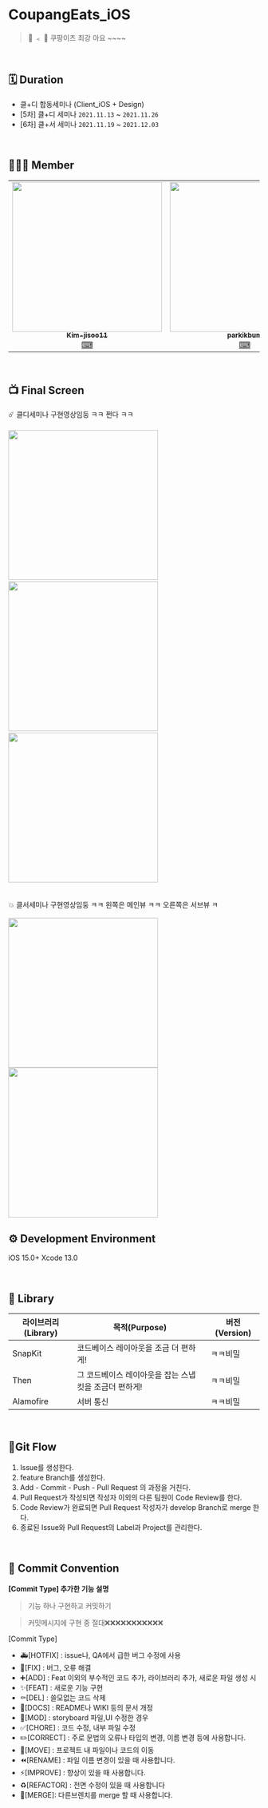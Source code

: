 # CoupangEats_iOS
> 🚀 ﹤ 🍎 쿠팡이츠 최강 아요 ~~~~

<br>

## 🗓 Duration

- 클+디 합동세미나 (Client_iOS + Design)
- [5차] 클+디 세미나 `2021.11.13` ~ `2021.11.26`
- [6차] 클+서 세미나 `2021.11.19` ~ `2021.12.03`

<br>


## 👨‍👩‍👦 Member

<table>
  <tr>
    <td align="center"><a href="https://github.com/Kim-jisoo11"><img src="https://user-images.githubusercontent.com/75469131/141610604-148269a0-6332-420c-9e71-73d1407d30d1.png" width="300px;" alt=""/><br /><sub size="100px"><b>Kim-jisoo11</b></sub></a><br /><a href="https://github.com/SOPT-29th-Joint-Seminar-4/CoupangEats_iOS/commits?author=Kim-jisoo11" title="Code">⌨</a></td>
    <td align="center"><a href="https://github.com/parkikbum"><img src="https://user-images.githubusercontent.com/75469131/141610601-be775b84-8aba-4810-bf97-9238557d1ec1.png" width="300px;" alt=""/><br /><sub><b>parkikbum</b></sub></a><br /><a href="https://github.com/SOPT-29th-Joint-Seminar-4/CoupangEats_iOS/commits?author=parkikbum" title="Code">⌨</a></td>
    <td align="center"><a href="https://github.com/seondal"><img src="https://user-images.githubusercontent.com/75469131/141610823-e3bbae30-3cf4-475d-8e1f-1df2ad1cd4b4.png" width="300px;" alt=""/><br /><sub><b>seondal</b></sub></a><br /><a href="https://github.com/SOPT-29th-Joint-Seminar-4/CoupangEats_iOS/commits?author=seondal" title="Code">⌨</a></td>
  </tr>
</table>

<br>

## 📺 Final Screen

☄️ 클디세미나 구현영상임둥 ㅋㅋ 쩐다 ㅋㅋ
<br>
<br>
<img src = "https://user-images.githubusercontent.com/63863135/143546679-730a96d9-c61a-4923-98b5-a812617d9221.gif" width = "300px;" alt =""/>
&nbsp;<img src="https://user-images.githubusercontent.com/63863135/143547141-141f629d-1691-4918-bea1-14590151aad5.png" width="300px;" alt=""/> 
&nbsp;<img src="https://user-images.githubusercontent.com/63863135/143546819-5a0b2248-9e0a-4e4e-803b-e3325dbe4ed0.png" width="300px;" alt=""/>
<br>
<br>
<br>
💥 클서세미나 구현영상임둥 ㅋㅋ 왼쪽은 메인뷰 ㅋㅋ 오른쪽은 서브뷰 ㅋ
<br>
<br>
<img src = "https://user-images.githubusercontent.com/63863135/144615271-637b572b-8d87-4d0a-b44f-98efee17af73.gif" width = "300px;" alt =""/>
<img src = "https://user-images.githubusercontent.com/63863135/144619864-32e69767-f6d8-4ed1-ac38-41143a44bc6e.gif" width = "300px;" alt =""/>
<br>




## ⚙️ Development Environment
iOS 15.0+
Xcode 13.0 

<br>

## 📄 Library
|라이브러리(Library)|목적(Purpose)|버전(Version)|
|-|-|-|
|SnapKit|코드베이스 레이아웃을 조금 더 편하게! |ㅋㅋ비밀|
|Then|그 코드베이스 레이아웃을 잡는 스냅킷을 조금더 편하게!|ㅋㅋ비밀|
|Alamofire|서버 통신|ㅋㅋ비밀|

<br>

## 📍Git Flow
1. Issue를 생성한다.
2. feature Branch를 생성한다.
3. Add - Commit - Push - Pull Request 의 과정을 거친다.
4. Pull Request가 작성되면 작성자 이외의 다른 팀원이 Code Review를 한다.
5. Code Review가 완료되면 Pull Request 작성자가 develop Branch로 merge 한다.
6. 종료된 Issue와 Pull Request의 Label과 Project를 관리한다.

<br>

## 💬 Commit Convention

**[Commit Type] 추가한 기능 설명**

> 기능 하나 구현하고 커밋하기

> 커밋메시지에 구현 중 절대❌❌❌❌❌❌❌❌❌❌❌

[Commit Type]

* 🚑️[HOTFIX] : issue나, QA에서 급한 버그 수정에 사용
* 🔨[FIX] : 버그, 오류 해결
* ➕[ADD] : Feat 이외의 부수적인 코드 추가, 라이브러리 추가, 새로운 파일 생성 시
* ✨[FEAT] : 새로운 기능 구현
* ⚰️[DEL] : 쓸모없는 코드 삭제
* 📝[DOCS] : README나 WIKI 등의 문서 개정
* 💄[MOD] : storyboard 파일,UI 수정한 경우
* ✅[CHORE] : 코드 수정, 내부 파일 수정
* ✏️[CORRECT] : 주로 문법의 오류나 타입의 변경, 이름 변경 등에 사용합니다.
* 🚚[MOVE] : 프로젝트 내 파일이나 코드의 이동
* ⏪️[RENAME] : 파일 이름 변경이 있을 때 사용합니다.
* ⚡️[IMPROVE] : 향상이 있을 때 사용합니다.
* ♻️[REFACTOR] : 전면 수정이 있을 때 사용합니다
* 🔀[MERGE]: 다른브렌치를 merge 할 때 사용합니다.
